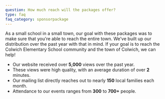 ```yaml
---
question: How much reach will the packages offer?
type: faq
faq_category: sponsorpackage
---
```

As a small school in a small town, our goal with these packages was to make sure that you're able to reach the entire town. We've built up our distribution over the past year with that in mind. If your goal is to reach the Colwich Elementary School community and the town of Colwich, we can help!

- Our website received over **5,000** views over the past year.
- These views were high quality, with an average duration of over **2** minutes.
- Our mailing list directly reaches out to nearly **150** local families each month.
- Attendance to our events ranges from **300** to **700+** people.